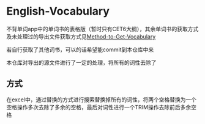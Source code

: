 # English-Vocabulary
不背单词app中的单词书的表格版（暂时只有CET6大纲），其余单词书的获取方式及未处理过的导出文件获取方式见[Method-to-Get-Vocabulary](https://github.com/lhish/Method-to-Get-Vocabulary)

若自行获取了其他词书，可以的话希望能commit到本仓库中来

本仓库对导出的源文件进行了一定的处理，将所有的词性去除了

## 方式
在excel中，通过替换的方式进行搜索替换掉所有的词性，将两个空格替换为一个空格操作多次去除了多余的空格，最后对词性进行一个TRIM操作去除前后多余空格
